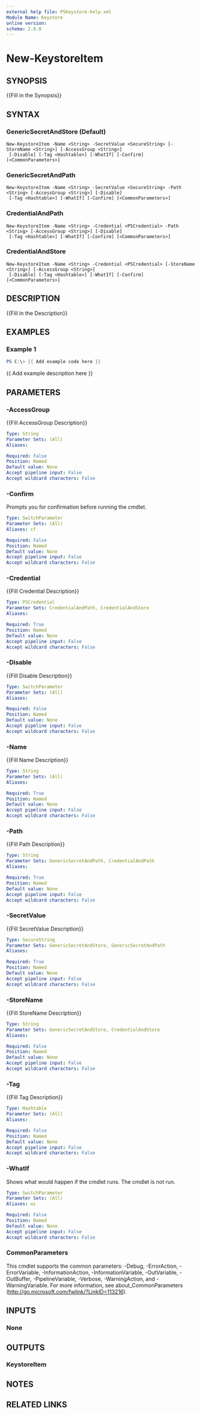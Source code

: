 ```yaml
---
external help file: PSKeystore-help.xml
Module Name: Keystore
online version:
schema: 2.0.0
---
```


# New-KeystoreItem

## SYNOPSIS
{{Fill in the Synopsis}}

## SYNTAX

### GenericSecretAndStore (Default)
```
New-KeystoreItem -Name <String> -SecretValue <SecureString> [-StoreName <String>] [-AccessGroup <String>]
 [-Disable] [-Tag <Hashtable>] [-WhatIf] [-Confirm] [<CommonParameters>]
```

### GenericSecretAndPath
```
New-KeystoreItem -Name <String> -SecretValue <SecureString> -Path <String> [-AccessGroup <String>] [-Disable]
 [-Tag <Hashtable>] [-WhatIf] [-Confirm] [<CommonParameters>]
```

### CredentialAndPath
```
New-KeystoreItem -Name <String> -Credential <PSCredential> -Path <String> [-AccessGroup <String>] [-Disable]
 [-Tag <Hashtable>] [-WhatIf] [-Confirm] [<CommonParameters>]
```

### CredentialAndStore
```
New-KeystoreItem -Name <String> -Credential <PSCredential> [-StoreName <String>] [-AccessGroup <String>]
 [-Disable] [-Tag <Hashtable>] [-WhatIf] [-Confirm] [<CommonParameters>]
```

## DESCRIPTION
{{Fill in the Description}}

## EXAMPLES

### Example 1
```powershell
PS C:\> {{ Add example code here }}
```

{{ Add example description here }}

## PARAMETERS

### -AccessGroup
{{Fill AccessGroup Description}}

```yaml
Type: String
Parameter Sets: (All)
Aliases:

Required: False
Position: Named
Default value: None
Accept pipeline input: False
Accept wildcard characters: False
```

### -Confirm
Prompts you for confirmation before running the cmdlet.

```yaml
Type: SwitchParameter
Parameter Sets: (All)
Aliases: cf

Required: False
Position: Named
Default value: None
Accept pipeline input: False
Accept wildcard characters: False
```

### -Credential
{{Fill Credential Description}}

```yaml
Type: PSCredential
Parameter Sets: CredentialAndPath, CredentialAndStore
Aliases:

Required: True
Position: Named
Default value: None
Accept pipeline input: False
Accept wildcard characters: False
```

### -Disable
{{Fill Disable Description}}

```yaml
Type: SwitchParameter
Parameter Sets: (All)
Aliases:

Required: False
Position: Named
Default value: None
Accept pipeline input: False
Accept wildcard characters: False
```

### -Name
{{Fill Name Description}}

```yaml
Type: String
Parameter Sets: (All)
Aliases:

Required: True
Position: Named
Default value: None
Accept pipeline input: False
Accept wildcard characters: False
```

### -Path
{{Fill Path Description}}

```yaml
Type: String
Parameter Sets: GenericSecretAndPath, CredentialAndPath
Aliases:

Required: True
Position: Named
Default value: None
Accept pipeline input: False
Accept wildcard characters: False
```

### -SecretValue
{{Fill SecretValue Description}}

```yaml
Type: SecureString
Parameter Sets: GenericSecretAndStore, GenericSecretAndPath
Aliases:

Required: True
Position: Named
Default value: None
Accept pipeline input: False
Accept wildcard characters: False
```

### -StoreName
{{Fill StoreName Description}}

```yaml
Type: String
Parameter Sets: GenericSecretAndStore, CredentialAndStore
Aliases:

Required: False
Position: Named
Default value: None
Accept pipeline input: False
Accept wildcard characters: False
```

### -Tag
{{Fill Tag Description}}

```yaml
Type: Hashtable
Parameter Sets: (All)
Aliases:

Required: False
Position: Named
Default value: None
Accept pipeline input: False
Accept wildcard characters: False
```

### -WhatIf
Shows what would happen if the cmdlet runs.
The cmdlet is not run.

```yaml
Type: SwitchParameter
Parameter Sets: (All)
Aliases: wi

Required: False
Position: Named
Default value: None
Accept pipeline input: False
Accept wildcard characters: False
```

### CommonParameters
This cmdlet supports the common parameters: -Debug, -ErrorAction, -ErrorVariable, -InformationAction, -InformationVariable, -OutVariable, -OutBuffer, -PipelineVariable, -Verbose, -WarningAction, and -WarningVariable. For more information, see about_CommonParameters (http://go.microsoft.com/fwlink/?LinkID=113216).

## INPUTS

### None

## OUTPUTS

### KeystoreItem

## NOTES

## RELATED LINKS
